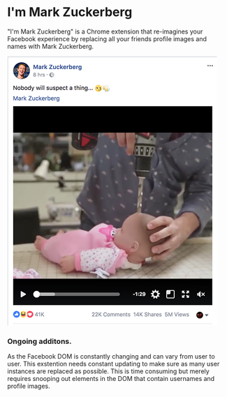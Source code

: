 # I'm Mark Zuckerberg

"I'm Mark Zuckerberg" is a Chrome extension that re-imagines your
Facebook experience by replacing all your friends profile images and names 
with Mark Zuckerberg.

![zuck Preview](mark_xoxo/preview2.png)

### Ongoing additons.
As the Facebook DOM is constantly changing and can vary from user to user. This 
exstention needs constant updating to make sure as many user instances are replaced
as possible. This is time consuming but merely requires snooping out elements in the 
DOM that contain usernames and profile images.